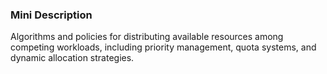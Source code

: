 ### Mini Description

Algorithms and policies for distributing available resources among competing workloads, including priority management, quota systems, and dynamic allocation strategies.
